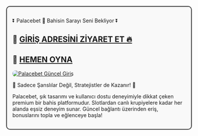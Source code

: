 <div style="border:2px solid #333; padding:15px; border-radius:10px; margin-bottom:20px; background-color:#f9f9f9;">

  <p class="highlight">⏬ Palacebet 👑 Bahisin Sarayı Seni Bekliyor ⏬</p>

  <h2>🔗 <a href="https://cutt.ly/palace2025-giris" target="_blank">GİRİŞ ADRESİNİ ZİYARET ET 🔥</a></h2>
  <h2>🔗 <a href="https://cutt.ly/palace2025-giris" target="_blank">HEMEN OYNA</a></h2>

  <a href="https://cutt.ly/palace2025-giris" title="Palacebet Giriş">
    <img src="https://i.ibb.co/rG4VdgSv/images-6.jpg" alt="Palacebet Güncel Giriş" style="max-width:100%; height:auto; border-radius:8px;">
  </a>

  <p class="highlight">👑 Sadece Şanslılar Değil, Stratejistler de Kazanır! 👑</p>

  <p>
    Palacebet, şık tasarımı ve kullanıcı dostu deneyimiyle dikkat çeken premium bir bahis platformudur. 
    Slotlardan canlı krupiyelere kadar her alanda eşsiz deneyim sunar. 
    Güncel bağlantı üzerinden eriş, bonuslarını topla ve eğlenceye başla!
  </p>

</div>
